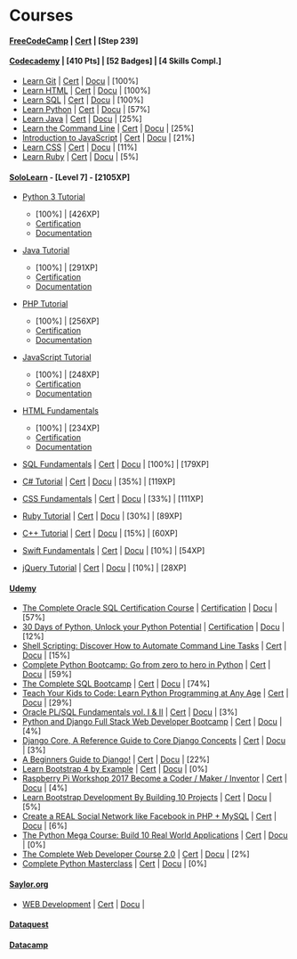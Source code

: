 
Courses
======

#### [FreeCodeCamp](https://www.freecodecamp.org/ttltrk) | [Cert]() | [Step 239]

#### [Codecademy](https://www.codecademy.com/ttltrk) | [410 Pts] | [52 Badges] | [4 Skills Compl.]
  * [Learn Git](https://www.codecademy.com/learn/learn-git) | [Cert]() | [Docu]() | [100%]
  * [Learn HTML](https://www.codecademy.com/learn/learn-html) | [Cert]() | [Docu]() | [100%]
  * [Learn SQL](https://www.codecademy.com/learn/learn-sql) | [Cert]() | [Docu]() | [100%]
  * [Learn Python](https://www.codecademy.com/learn/learn-python) | [Cert]() | [Docu]() | [57%]
  * [Learn Java](https://www.codecademy.com/learn/learn-java) | [Cert]() | [Docu]() | [25%]
  * [Learn the Command Line](https://www.codecademy.com/learn/learn-the-command-line) | [Cert]() | [Docu]() | [25%]
  * [Introduction to JavaScript](https://www.codecademy.com/learn/introduction-to-javascript) | [Cert]() | [Docu]() | [21%]
  * [Learn CSS](https://www.codecademy.com/learn/learn-css) | [Cert]() | [Docu]() | [11%]
  * [Learn Ruby](https://www.codecademy.com/learn/learn-ruby) | [Cert]() | [Docu]() | [5%]

#### [SoloLearn](https://www.sololearn.com/Profile/3771981) - [Level 7] - [2105XP]

  * [Python 3 Tutorial](https://www.sololearn.com/Profile/3771981/Python) 
      * [100%] | [426XP]
      * [Certification]() 
      * [Documentation]() 
      
  * [Java Tutorial](https://www.sololearn.com/Profile/3771981/Java) 
      * [100%] | [291XP]
      * [Certification]() 
      * [Documentation]() 
            
  * [PHP Tutorial](https://www.sololearn.com/Profile/3771981/PHP)
      * [100%] | [256XP]
      * [Certification]() 
      * [Documentation]() 
            
  * [JavaScript Tutorial](https://www.sololearn.com/Profile/3771981/PHP)
      * [100%] | [248XP]
      * [Certification]() 
      * [Documentation]() 
            
  * [HTML Fundamentals](https://www.sololearn.com/Profile/3771981/HTML)
      * [100%] | [234XP]
      * [Certification]() 
      * [Documentation]() 
            
  * [SQL Fundamentals](https://www.sololearn.com/Profile/3771981/SQL) | [Cert]() | [Docu]() | [100%] | [179XP]
  * [C# Tutorial](https://www.sololearn.com/Profile/3771981/CSharp) | [Cert]() | [Docu]() | [35%] | [119XP]
  * [CSS Fundamentals](https://www.sololearn.com/Profile/3771981/CSS) | [Cert]() | [Docu]() | [33%] | [111XP]
  * [Ruby Tutorial](https://www.sololearn.com/Profile/3771981/Ruby) | [Cert]() | [Docu]() | [30%] | [89XP]
  * [C++ Tutorial](https://www.sololearn.com/Profile/3771981/CPlusPlus) | [Cert]() | [Docu]() | [15%] | [60XP]
  * [Swift Fundamentals](https://www.sololearn.com/Profile/3771981/Swift) | [Cert]() | [Docu]() | [10%] | [54XP]
  * [jQuery Tutorial](https://www.sololearn.com/Profile/3771981/jQuery) | [Cert]() | [Docu]() | [10%] | [28XP]

#### [Udemy](https://www.udemy.com/home/my-courses/learning/)
  * [The Complete Oracle SQL Certification Course](https://www.udemy.com/the-complete-oracle-sql-certification-course/learn/v4/overview)  | [Certification]() | [Docu](https://github.com/ttltrk/DB/blob/master/SQL/DOC/UDEMY_SQL_CER.MD) | [57%]
  * [30 Days of Python, Unlock your Python Potential](https://www.udemy.com/30-days-of-python/learn/v4/) | [Certification]() | [Docu](https://github.com/ttltrk/PRG/blob/master/PY/DOC/UD_30_PY.MD) | [12%]
  * [Shell Scripting: Discover How to Automate Command Line Tasks](https://www.udemy.com/shell-scripting-linux/learn/v4/) | [Cert]() | [Docu]() | [15%]
  * [Complete Python Bootcamp: Go from zero to hero in Python](https://www.udemy.com/complete-python-bootcamp/learn/v4/overview) | [Cert]() | [Docu]() | [59%]
  * [The Complete SQL Bootcamp](https://www.udemy.com/the-complete-sql-bootcamp/learn/v4/overview) | [Cert]() | [Docu]() | [74%]
  * [Teach Your Kids to Code: Learn Python Programming at Any Age](https://www.udemy.com/teach-your-kids-to-code/learn/v4/) | [Cert]() | [Docu]() | [29%]
  * [Oracle PL/SQL Fundamentals vol. I & II](https://www.udemy.com/oracle-plsql-fundamentals-vol-i-ii/learn/v4/overview) | [Cert]() | [Docu]() | [3%]
  * [Python and Django Full Stack Web Developer Bootcamp](https://www.udemy.com/python-and-django-full-stack-web-developer-bootcamp/learn/v4/overview) | [Cert]() | [Docu]() | [4%]
  * [Django Core, A Reference Guide to Core Django Concepts](https://www.udemy.com/django-core/learn/v4/overview) | [Cert]() | [Docu]() | [3%]
  * [A Beginners Guide to Django!](https://www.udemy.com/introdjango/learn/v4/overview) | [Cert]() | [Docu]() | [22%]
  * [Learn Bootstrap 4 by Example](https://www.udemy.com/learn-bootstrap-4-by-example/learn/v4/overview) | [Cert]() | [Docu]() | [0%]
  * [Raspberry Pi Workshop 2017 Become a Coder / Maker / Inventor](https://www.udemy.com/raspberry-pi-workshop-become-a-coder-maker-inventor/learn/v4/overview) | [Cert]() | [Docu]() | [4%]
  * [Learn Bootstrap Development By Building 10 Projects](https://www.udemy.com/learn-bootstrap-development-by-building-10-projects/learn/v4/overview) | [Cert]() | [Docu]() | [5%]
  * [Create a REAL Social Network like Facebook in PHP + MySQL](https://www.udemy.com/make-a-social-media-website/learn/v4/overview) | [Cert]() | [Docu]() | [6%]
  * [The Python Mega Course: Build 10 Real World Applications](https://www.udemy.com/the-python-mega-course/learn/v4/overview) | [Cert]() | [Docu]() | [0%]
  * [The Complete Web Developer Course 2.0](https://www.udemy.com/the-complete-web-developer-course-2/learn/v4/overview) | [Cert]() | [Docu]() | [2%]
  * [Complete Python Masterclass](https://www.udemy.com/python-the-complete-python-developer-course/learn/v4/content) | [Cert]() | [Docu]() | [0%]
  
#### [Saylor.org]()
  * [WEB Development](https://learn.saylor.org/course/view.php?id=75) | [Cert]() | [Docu]() |

#### [Dataquest](https://www.dataquest.io/profile/ttltrk.acc)

#### [Datacamp](https://www.datacamp.com/profile/ttltrk)

